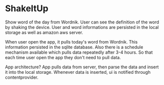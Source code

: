 # ShakeItUp
Show word of the day from Wordnik. User can see the definition of the word by shaking the device. User and word informations are persisted in the local storage as well as amazon aws server. 

When user open the app, it pulls today's word from Wordnik. This information persisted in the sqlite database. Also there is a schedule mechanism available which pulls data repeatedly after 3-4 hours. So that each time user open the app they don't need to pull data. 


App architecture?
App pulls data from server, then parse the data and insert it into the local storage. Whenever data is inserted, ui is notified through contentprovider. 
